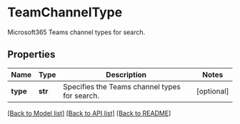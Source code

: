 # TeamChannelType

Microsoft365 Teams channel types for search.

## Properties
Name | Type | Description | Notes
------------ | ------------- | ------------- | -------------
**type** | **str** | Specifies the Teams channel types for search. | [optional] 

[[Back to Model list]](../README.md#documentation-for-models) [[Back to API list]](../README.md#documentation-for-api-endpoints) [[Back to README]](../README.md)


